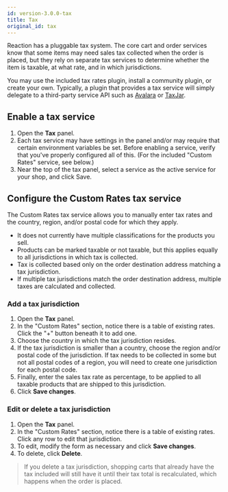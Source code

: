 ```yaml
---
id: version-3.0.0-tax
title: Tax
original_id: tax
---
```


Reaction has a pluggable tax system. The core cart and order services know that some items may need sales tax collected when the order is placed, but they rely on separate tax services to determine whether the item is taxable, at what rate, and in which jurisdictions.

You may use the included tax rates plugin, install a community plugin, or create your own. Typically, a plugin that provides a tax service will simply delegate to a third-party service API such as [Avalara](https://www.avalara.com) or [TaxJar](https://www.taxjar.com/).

## Enable a tax service

1. Open the <i class="rui font-icon fa fa-university"></i> **Tax** panel.
2. Each tax service may have settings in the panel and/or may require that certain environment variables be set. Before enabling a service, verify that you've properly configured all of this. (For the included "Custom Rates" service, see below.)
3. Near the top of the tax panel, select a service as the active service for your shop, and click Save.

## Configure the Custom Rates tax service

The Custom Rates tax service allows you to manually enter tax rates and the country, region, and/or postal code for which they apply.
- It does not currently have multiple classifications for the products you sell.
- Products can be marked taxable or not taxable, but this applies equally to all jurisdictions in which tax is collected.
- Tax is collected based only on the order destination address matching a tax jurisdiction.
- If multiple tax jurisdictions match the order destination address, multiple taxes are calculated and collected.

### Add a tax jurisdiction

1. Open the <i class="rui font-icon fa fa-university"></i> **Tax** panel.
2. In the "Custom Rates" section, notice there is a table of existing rates. Click the "+" button beneath it to add one.
3. Choose the country in which the tax jurisdiction resides.
4. If the tax jurisdiction is smaller than a country, choose the region and/or postal code of the jurisdiction. If tax needs to be collected in some but not all postal codes of a region, you will need to create one jurisdiction for each postal code.
5. Finally, enter the sales tax rate as percentage, to be applied to all taxable products that are shipped to this jurisdiction.
6. Click **Save changes**.

### Edit or delete a tax jurisdiction

1. Open the <i class="rui font-icon fa fa-university"></i> **Tax** panel.
2. In the "Custom Rates" section, notice there is a table of existing rates. Click any row to edit that jurisdiction.
3. To edit, modify the form as necessary and click **Save changes**.
4. To delete, click **Delete**.

> If you delete a tax jurisdiction, shopping carts that already have the tax included will still have it until their tax total is recalculated, which happens when the order is placed.
